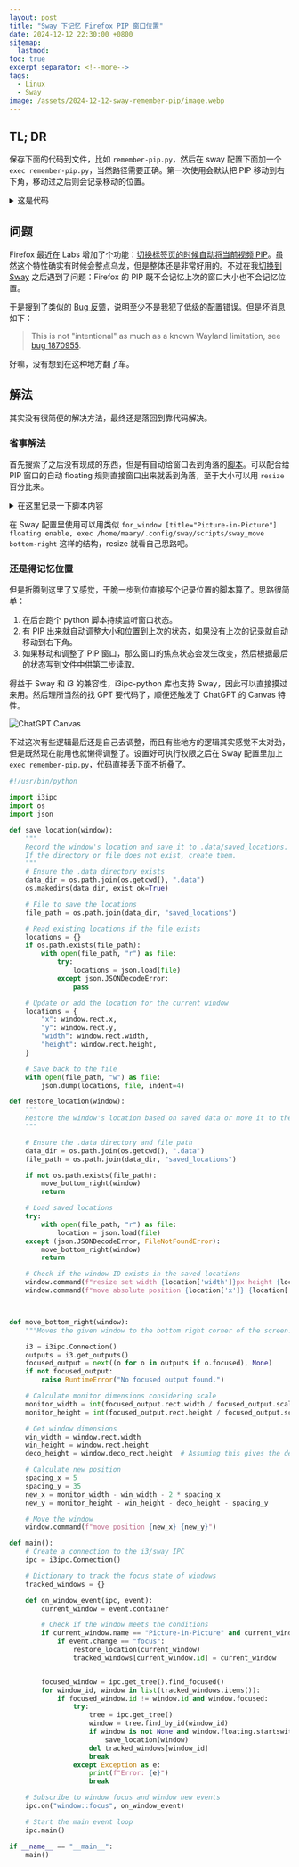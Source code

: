 ```yaml
---
layout: post
title: "Sway 下记忆 Firefox PIP 窗口位置"
date: 2024-12-12 22:30:00 +0800
sitemap:
  lastmod: 
toc: true 
excerpt_separator: <!--more-->
tags:
  - Linux
  - Sway
image: /assets/2024-12-12-sway-remember-pip/image.webp
---
```


## TL; DR

保存下面的代码到文件，比如 `remember-pip.py`，然后在 sway 配置下面加一个 `exec remember-pip.py`，当然路径需要正确。第一次使用会默认把 PIP 移动到右下角，移动过之后则会记录移动的位置。  

<details>
<summary markdown="span">
这是代码
</summary>

<iframe frameborder="0" scrolling="no" style="width:100%; height:2851px;" allow="clipboard-write" src="https://emgithub.maary.top/iframe.html?target=https%3A%2F%2Fgithub.com%2FSteve-Mr%2Fdotfiles%2Fblob%2Fmain%2F.config%2Fsway%2Fscripts%2Fremember-pip.py&style=default&type=code&showBorder=on&showLineNumbers=on&showFileMeta=on&showFullPath=on&showCopy=on"></iframe>

</details>

<!--more-->

## 问题

Firefox 最近在 Labs 增加了个功能：[切换标签页的时候自动将当前视频 PIP](https://blog.nightly.mozilla.org/2024/08/26/streamline-your-screen-time-with-auto-open-picture-in-picture-and-more-these-weeks-in-firefox-issue-166/)。虽然这个特性确实有时候会整点乌龙，但是整体还是非常好用的。不过在我[切换到 Sway](2024-12-01-Hello-Wayland.md) 之后遇到了问题：Firefox 的 PIP 既不会记忆上次的窗口大小也不会记忆位置。  

于是搜到了类似的 [Bug 反馈](https://bugzilla.mozilla.org/show_bug.cgi?id=1767414)，说明至少不是我犯了低级的配置错误。但是坏消息如下：  

> This is not "intentional" as much as a known Wayland limitation, see [bug 1870955](https://bugzilla.mozilla.org/show_bug.cgi?id=1870955).

好嘛，没有想到在这种地方翻了车。  

## 解法

其实没有很简便的解决方法，最终还是落回到靠代码解决。

### 省事解法

首先搜索了之后没有现成的东西，但是有自动给窗口丢到角落的[脚本](https://git.xkonni.de/konni/config_sway/src/branch/main/bin/sway_move)。可以配合给 PIP 窗口的自动 floating 规则直接窗口出来就丢到角落，至于大小可以用 `resize` 百分比来。  

<details>
<summary markdown='span'>在这里记录一下脚本内容</summary> 

```shell
#!/usr/bin/env bash

# Copyright (C) 2020-2021 Bob Hepple <bob.hepple@gmail.com>

# This program is free software: you can redistribute it and/or modify
# it under the terms of the GNU General Public License as published by
# the Free Software Foundation, either version 3 of the License, or (at
# your option) any later version.
#
# This program is distributed in the hope that it will be useful, but
# WITHOUT ANY WARRANTY; without even the implied warranty of
# MERCHANTABILITY or FITNESS FOR A PARTICULAR PURPOSE. See the GNU
# General Public License for more details.
#
# You should have received a copy of the GNU General Public License
# along with this program. If not, see <http://www.gnu.org/licenses/>.

# http://bhepple.freeshell.org

initialise() {
    PROG=$(basename $0)
    VERSION="1.0"
    ARGUMENTS="top-right|bottom-right|bottom-left"
    USAGE="move a floating window to the edges because sway lacks a way to do it!"

    case $1 in
        -h|--help)
            echo "$USAGE"
            exit 0
            ;;
        top-left|top-center|top-right|center-left|center-center|center-right|bottom-left|bottom-center|bottom-right)
            command="$1"
            ;;
        *)
            echo "$PROG: bad argument" >&2
            exit 1
            ;;
    esac

    return 0
}

initialise "$@"
width=$( swaymsg -t get_outputs |
    jq -r '.. | select(.focused?) | .rect | .width' )
height=$( swaymsg -t get_outputs |
    jq -r '.. | select(.focused?) | .rect | .height' )
scale=$(swaymsg -t get_outputs | jq -r '.. | select(.focused?) | .scale' )
monitor_width=$(echo "${width}/$scale / 1" | bc)
monitor_height=$(echo "${height}/$scale / 1" | bc)
win_dim=( $( swaymsg -t get_tree |
    jq '.. | select(.type?) | select(.type=="floating_con") | select(.focused?)|.rect.width, .rect.height, .deco_rect.height' ) )

win_width=${win_dim[0]}
win_height=${win_dim[1]}
deco_height=${win_dim[2]}

spacing_x=5
spacing_y=35
new_x=$spacing_x
new_y=0
case $command in
  ## top
  top-center)
    new_x=$(( (monitor_width - win_width)/2 ))
    ;;
  top-right)
    new_x=$(( monitor_width - win_width - 2*spacing_x ))
    ;;
  ## center
  center-left)
    new_y=$(( (monitor_height - win_height - deco_height - spacing_y)/2 ))
    ;;
  center-center)
    new_x=$(( (monitor_width - win_width)/2 ))
    new_y=$(( (monitor_height - win_height - deco_height - spacing_y)/2 ))
    ;;
  center-right)
    new_x=$(( monitor_width - win_width -2*spacing_x ))
    new_y=$(( (monitor_height - win_height - deco_height - spacing_y)/2 ))
    ;;
  ## bottom
  bottom-left)
    new_y=$(( monitor_height - win_height - deco_height - spacing_y ))
    ;;
  bottom-center)
    new_x=$(( (monitor_width - win_width)/2 ))
    new_y=$(( monitor_height - win_height - deco_height - spacing_y ))
    ;;
  bottom-right)
    new_x=$(( monitor_width - win_width -2*spacing_x ))
    new_y=$(( monitor_height - win_height - deco_height - spacing_y ))
    ;;
esac

swaymsg "move position $new_x $new_y"

```

</details>

在 Sway 配置里使用可以用类似 `for_window [title="Picture-in-Picture"]  floating enable, exec /home/maary/.config/sway/scripts/sway_move bottom-right` 这样的结构，resize 就看自己思路吧。  

### 还是得记忆位置

但是折腾到这里了又感觉，干脆一步到位直接写个记录位置的脚本算了。思路很简单：  
1. 在后台跑个 python 脚本持续监听窗口状态。
2. 有 PIP 出来就自动调整大小和位置到上次的状态，如果没有上次的记录就自动移动到右下角。
3. 如果移动和调整了 PIP 窗口，那么窗口的焦点状态会发生改变，然后根据最后的状态写到文件中供第二步读取。

得益于 Sway 和 i3 的兼容性，i3ipc-python 库也支持 Sway，因此可以直接摸过来用。然后理所当然的找 GPT 要代码了，顺便还触发了 ChatGPT 的 Canvas 特性。  

![ChatGPT Canvas](/assets/2024-12-12-sway-remember-pip/image.webp)

不过这次有些逻辑最后还是自己去调整，而且有些地方的逻辑其实感觉不太对劲，但是既然现在能用也就懒得调整了。设置好可执行权限之后在 Sway 配置里加上 `exec remember-pip.py`，代码直接丢下面不折叠了。  

```python
#!/usr/bin/python

import i3ipc
import os
import json

def save_location(window):
    """
    Record the window's location and save it to .data/saved_locations.
    If the directory or file does not exist, create them.
    """
    # Ensure the .data directory exists
    data_dir = os.path.join(os.getcwd(), ".data")
    os.makedirs(data_dir, exist_ok=True)

    # File to save the locations
    file_path = os.path.join(data_dir, "saved_locations")

    # Read existing locations if the file exists
    locations = {}
    if os.path.exists(file_path):
        with open(file_path, "r") as file:
            try:
                locations = json.load(file)
            except json.JSONDecodeError:
                pass

    # Update or add the location for the current window
    locations = {
        "x": window.rect.x,
        "y": window.rect.y,
        "width": window.rect.width,
        "height": window.rect.height,
    }

    # Save back to the file
    with open(file_path, "w") as file:
        json.dump(locations, file, indent=4)

def restore_location(window):
    """
    Restore the window's location based on saved data or move it to the bottom right.
    """

    # Ensure the .data directory and file path
    data_dir = os.path.join(os.getcwd(), ".data")
    file_path = os.path.join(data_dir, "saved_locations")

    if not os.path.exists(file_path):
        move_bottom_right(window)
        return

    # Load saved locations
    try:
        with open(file_path, "r") as file:
            location = json.load(file)
    except (json.JSONDecodeError, FileNotFoundError):
        move_bottom_right(window)
        return

    # Check if the window ID exists in the saved locations
    window.command(f"resize set width {location['width']}px height {location['height']}px")
    window.command(f"move absolute position {location['x']} {location['y']}")



def move_bottom_right(window):
    """Moves the given window to the bottom right corner of the screen."""

    i3 = i3ipc.Connection()
    outputs = i3.get_outputs()
    focused_output = next((o for o in outputs if o.focused), None)
    if not focused_output:
        raise RuntimeError("No focused output found.")

    # Calculate monitor dimensions considering scale
    monitor_width = int(focused_output.rect.width / focused_output.scale)
    monitor_height = int(focused_output.rect.height / focused_output.scale)

    # Get window dimensions
    win_width = window.rect.width
    win_height = window.rect.height
    deco_height = window.deco_rect.height  # Assuming this gives the decoration height

    # Calculate new position
    spacing_x = 5
    spacing_y = 35
    new_x = monitor_width - win_width - 2 * spacing_x
    new_y = monitor_height - win_height - deco_height - spacing_y

    # Move the window
    window.command(f"move position {new_x} {new_y}")

def main():
    # Create a connection to the i3/sway IPC
    ipc = i3ipc.Connection()

    # Dictionary to track the focus state of windows
    tracked_windows = {}

    def on_window_event(ipc, event):
        current_window = event.container

        # Check if the window meets the conditions
        if current_window.name == "Picture-in-Picture" and current_window.floating.startswith('user_on'):
            if event.change == "focus":
                restore_location(current_window)
                tracked_windows[current_window.id] = current_window


        focused_window = ipc.get_tree().find_focused()
        for window_id, window in list(tracked_windows.items()):
            if focused_window.id != window.id and window.focused:
                try:
                    tree = ipc.get_tree()
                    window = tree.find_by_id(window_id)
                    if window is not None and window.floating.startswith('user_on'):
                        save_location(window)
                    del tracked_windows[window_id]
                    break
                except Exception as e:
                    print(f"Error: {e}")
                    break

    # Subscribe to window focus and window new events
    ipc.on("window::focus", on_window_event)

    # Start the main event loop
    ipc.main()

if __name__ == "__main__":
    main()
```
